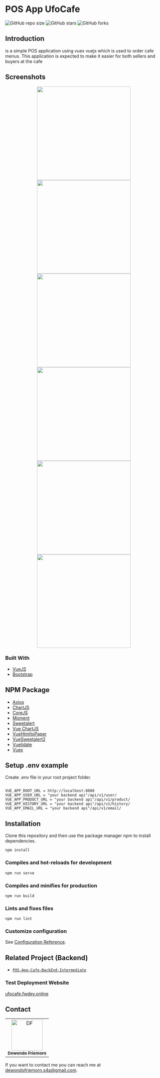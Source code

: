 # POS App UfoCafe

![GitHub repo size](https://img.shields.io/github/repo-size/Friemorn/POS-App-Cafe-FrontEnd-Intermediate)
![GitHub stars](https://img.shields.io/github/stars/Friemorn/POS-App-Cafe-FrontEnd-Intermediate?style=social)
![GitHub forks](https://img.shields.io/github/forks/Friemorn/POS-App-Cafe-FrontEnd-Intermediate?style=social)

## Introduction

is a simple POS application using vuex vuejs which is used to order cafe menus. This application is expected to make it easier for both sellers and buyers at the cafe

## Screenshots

<p align='center'>
  <span>
      <image width="300" src='./src/assets/img/1.jpg' />
      <image width="300" src='./src/assets/img/2.jpg' />
      <image width="300" src='./src/assets/img/3.jpg' />
      <image width="300" src='./src/assets/img/4.jpg' />
      <image width="300" src='./src/assets/img/5.jpg' />
      <image width="300" src='./src/assets/img/6.jpg' />
  </span>
 </p>
 
 ### Built With

* [VueJS](http://vuejs.org/)
* [Bootstrap](https://getbootstrap.com/)

## NPM Package
* [Axios](https://www.npmjs.com/package/axios)
* [ChartJS](https://www.npmjs.com/package/chart.js)
* [CoreJS](https://www.npmjs.com/package/core-js)
* [Moment](https://www.npmjs.com/package/moment)
* [Sweetalert](https://www.npmjs.com/package/sweetalert)
* [Vue ChartJS](https://vue-chartjs.org/)
* [VueHtmltoPaper](https://www.npmjs.com/package/vue-html-to-paper)
* [VueSweetalert2](https://www.npmjs.com/package/vue-sweetalert2)
* [Vuelidate](https://www.npmjs.com/package/vuelidate)
* [Vuex](https://www.npmjs.com/package/vuex)

## Setup .env example

Create .env file in your root project folder.

```env

VUE_APP_ROOT_URL = http://localhost:8080
VUE_APP_USER_URL = "your backend api"/api/v1/user/
VUE_APP_PRODUCT_URL = "your backend api"/api/v1/product/
VUE_APP_HISTORY_URL = "your backend api"/api/v1/history/
VUE_APP_EMAIL_URL = "your backend api"/api/v1/email/

```

## Installation

Clone this repository and then use the package manager npm to install dependencies.
```
npm install
```

### Compiles and hot-reloads for development
```
npm run serve
```

### Compiles and minifies for production
```
npm run build
```

### Lints and fixes files
```
npm run lint
```

### Customize configuration
See [Configuration Reference](https://cli.vuejs.org/config/).

## Related Project (Backend)

- [`POS-App-Cafe-BackEnd-Intermediate`](https://github.com/Friemorn/POS-App-Cafe-BackEnd-Intermediate.git)

### Test Deployment Website
[ufocafe.fwdev.online](http://ufocafe.fwdev.online/)

## Contact

<center>
  <table>
    <tr>
      <td align="center">
        <a href="https://github.com/Friemorn">
          <img width="100" src="https://avatars1.githubusercontent.com/u/65410346?s=460&u=ab96d95c5664d273344a00a474463c811e77d0c9&v=4" alt="DF"><br/>
          <sub><b>Dewondo Friemorn</b></sub>
        </a>
      </td>
    </tr>
  </table>
</center>

If you want to contact me you can reach me at <dewondofriemorn.s4a@gmail.com>.